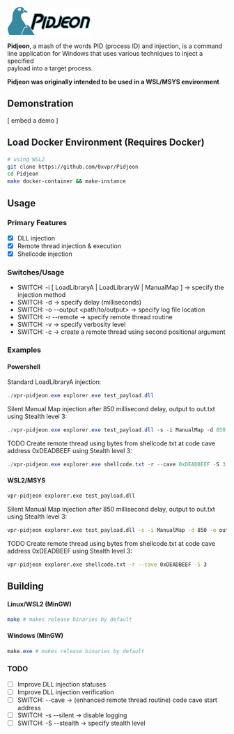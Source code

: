 <img src="./res/Banner.png"></img>

**Pidjeon**, a mash of the words PID (process ID) and injection, is a command  
line application for Windows that uses various techniques to inject a specified  
payload into a target process.  

**Pidjeon was originally intended to be used in a WSL/MSYS environment**

## Demonstration
[ embed a demo ]

## Load Docker Environment (Requires Docker)
```bash
# using WSL2
git clone https://github.com/0xvpr/Pidjeon
cd Pidjeon
make docker-container && make-instance
```

## Usage
### Primary Features
- [x] DLL injection
- [x] Remote thread injection & execution
- [x] Shellcode injection

### Switches/Usage
- SWITCH: -i [ LoadLibraryA | LoadLibraryW | ManualMap ] -\> specify the injection method
- SWITCH: -d -> specify delay (milliseconds)
- SWITCH: -o --output \<path/to/output\> -\> specify log file location
- SWITCH: -r --remote -> specify remote thread routine
- SWITCH: -v -> specify verbosity level
- SWITCH: -c -> create a remote thread using second positional argument


### Examples
#### Powershell
Standard LoadLibraryA injection:
```powershell
./vpr-pidjeon.exe explorer.exe test_payload.dll
```
Silent Manual Map injection after 850 millisecond delay, output to out.txt using Stealth level 3:
```powershell
./vpr-pidjeon.exe explorer.exe test_payload.dll -s -i ManualMap -d 850 -o out.txt -S 3
```
TODO Create remote thread using bytes from shellcode.txt at code cave address 0xDEADBEEF using Stealth level 3:
```powershell
./vpr-pidjeon.exe explorer.exe shellcode.txt -r --cave 0xDEADBEEF -S 3
```
#### WSL2/MSYS
```bash
vpr-pidjeon explorer.exe test_payload.dll
```
Silent Manual Map injection after 850 millisecond delay, output to out.txt using Stealth level 3:
```bash
vpr-pidjeon explorer.exe test_payload.dll -s -i ManualMap -d 850 -o out.txt -S 3
```
TODO Create remote thread using bytes from shellcode.txt at code cave address 0xDEADBEEF using Stealth level 3:
```bash
vpr-pidjeon explorer.exe shellcode.txt -r --cave 0xDEADBEEF -S 3
```

## Building
#### Linux/WSL2 (MinGW)
```bash
make # makes release binaries by default
```

#### Windows (MinGW)
```powershell
make.exe # makes release binaries by default
```

### TODO
- [ ] Improve DLL injection statuses
- [ ] Improve DLL injection verification
- [ ] SWITCH: --cave -> (enhanced remote thread routine) code cave start address
- [ ] SWITCH: -s --silent -> disable logging
- [ ] SWITCH: -S --stealth -> specify stealth level
